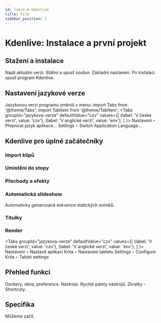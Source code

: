 ```yaml
---
id: lekce-0-kdenlive
title: Film
sidebar_position: 2
---
```


# Kdenlive: Instalace a první projekt

## Stažení a instalace
Najdi aktuální verzi. Stáhni a spusť soubor. Základní nastavení. Po instalaci spusť program Kdenlive.
## Nastavení jazykové verze
Jazykovou verzi programu změníš v menu:
import Tabs from '@theme/Tabs';
import TabItem from '@theme/TabItem';
<Tabs
  groupId="jazykova-verze"
  defaultValue="czv"
  values={[
    {label: 'V české verzi', value: 'czv'},
    {label: 'V anglické verzi', value: 'env'},
  ]
}>
<TabItem value="czv">Nastavení ‣ Přepnout jazyk aplikace...</TabItem>
<TabItem value="env">Settings ‣ Switch Application Language...</TabItem>
</Tabs>

## Kdenlive pro úplné začátečníky
### Import klipů
### Umístění do stopy
### Přechody a efekty
### Automatická slideshow
Automaticky generovaná sekvence statických snímků.
### Titulky
### Render
<Tabs
  groupId="jazykova-verze"
  defaultValue="czv"
  values={[
    {label: 'V české verzi', value: 'czv'},
    {label: 'V anglické verzi', value: 'env'},
  ]
}>
<TabItem value="czv">Nastavení ‣ Nastavit aplikaci Krita ‣ Nastavení tabletu</TabItem>
<TabItem value="env">Settings ‣ Configure Krita ‣ Tablet settings </TabItem>
</Tabs>


## Přehled funkcí
Dockery, okna, preference. Nástroje. Rychlé palety nástrojů. Zkratky - Shortcuty.
## Specifika

Můžeme začít.
